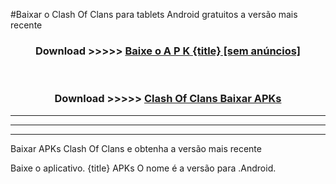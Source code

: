 #Baixar o Clash Of Clans   para tablets Android gratuitos a versão mais recente


<div align="center">
<h3>Download >>>>> <a href="https://pt-web.web.app/?pt= {title}">Baixe o A P K {title} [sem anúncios]</a></h3><br>

<h3>Download >>>>> <a href="https://pt-web.web.app/?pt= {title}">Clash Of Clans  Baixar APKs</a></h3>
</div>

----------------------------------------------------------

----------------------------------------------------------

----------------------------------------------------------

Baixar APKs Clash Of Clans  e obtenha a versão mais recente

Baixe o aplicativo. {title} APKs O nome é a versão para .Android.


